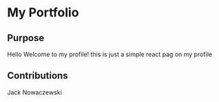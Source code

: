 # My Portfolio

## Purpose

Hello Welcome to my profile! this is just a simple react pag on my profile

## Contributions

Jack Nowaczewski
